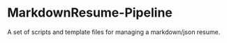 # MarkdownResume-Pipeline

A set of scripts and template files for managing a markdown/json resume. 